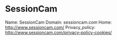 
# SessionCam

Name: SessionCam
Domain: sessioncam.com
Home: http://www.sessioncam.com/
Privacy_policy: http://www.sessioncam.com/privacy-policy-cookies/
